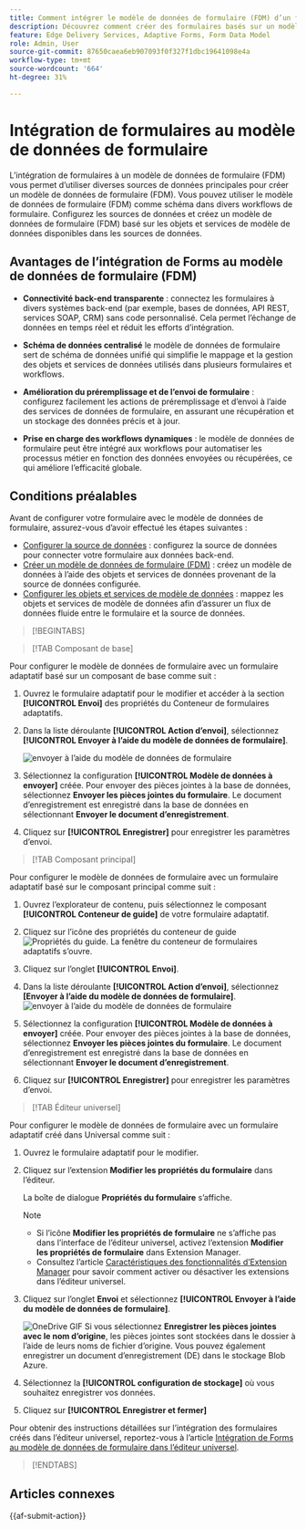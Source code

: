 ```yaml
---
title: Comment intégrer le modèle de données de formulaire (FDM) d’un formulaire à un formulaire adaptatif ?
description: Découvrez comment créer des formulaires basés sur un modèle de données de formulaire (FDM). Générer et modifiez des données d’exemples pour les objets de modèle de données dans FDM.
feature: Edge Delivery Services, Adaptive Forms, Form Data Model
role: Admin, User
source-git-commit: 87650caea6eb907093f0f327f1dbc19641098e4a
workflow-type: tm+mt
source-wordcount: '664'
ht-degree: 31%

---
```


# Intégration de formulaires au modèle de données de formulaire

L’intégration de formulaires à un modèle de données de formulaire (FDM) vous permet d’utiliser diverses sources de données principales pour créer un modèle de données de formulaire (FDM). Vous pouvez utiliser le modèle de données de formulaire (FDM) comme schéma dans divers workflows de formulaire. Configurez les sources de données et créez un modèle de données de formulaire (FDM) basé sur les objets et services de modèle de données disponibles dans les sources de données.

## Avantages de l’intégration de Forms au modèle de données de formulaire (FDM)

* **Connectivité back-end transparente** : connectez les formulaires à divers systèmes back-end (par exemple, bases de données, API REST, services SOAP, CRM) sans code personnalisé. Cela permet l’échange de données en temps réel et réduit les efforts d’intégration.
* **Schéma de données centralisé** le modèle de données de formulaire sert de schéma de données unifié qui simplifie le mappage et la gestion des objets et services de données utilisés dans plusieurs formulaires et workflows.

* **Amélioration du préremplissage et de l’envoi de formulaire** : configurez facilement les actions de préremplissage et d’envoi à l’aide des services de données de formulaire, en assurant une récupération et un stockage des données précis et à jour.

* **Prise en charge des workflows dynamiques** : le modèle de données de formulaire peut être intégré aux workflows pour automatiser les processus métier en fonction des données envoyées ou récupérées, ce qui améliore l’efficacité globale.

## Conditions préalables

Avant de configurer votre formulaire avec le modèle de données de formulaire, assurez-vous d’avoir effectué les étapes suivantes :

* [Configurer la source de données](/help/forms/configure-data-sources.md) : configurez la source de données pour connecter votre formulaire aux données back-end.
* [Créer un modèle de données de formulaire (FDM)](/help/forms/create-form-data-models.md) : créez un modèle de données à l’aide des objets et services de données provenant de la source de données configurée.
* [Configurer les objets et services de modèle de données](/help/forms/work-with-form-data-model.md) : mappez les objets et services de modèle de données afin d’assurer un flux de données fluide entre le formulaire et la source de données.

>[!BEGINTABS]

>[!TAB Composant de base]

Pour configurer le modèle de données de formulaire avec un formulaire adaptatif basé sur un composant de base comme suit :

1. Ouvrez le formulaire adaptatif pour le modifier et accéder à la section **[!UICONTROL Envoi]** des propriétés du Conteneur de formulaires adaptatifs.
1. Dans la liste déroulante **[!UICONTROL Action d’envoi]**, sélectionnez **[!UICONTROL Envoyer à l’aide du modèle de données de formulaire]**.

   ![envoyer à l’aide du modèle de données de formulaire](/help/forms/assets/submit-uisng-fdm-fc.png)

1. Sélectionnez la configuration **[!UICONTROL Modèle de données à envoyer]** créée.
Pour envoyer des pièces jointes à la base de données, sélectionnez **Envoyer les pièces jointes du formulaire**. Le document d’enregistrement est enregistré dans la base de données en sélectionnant **Envoyer le document d’enregistrement**.
1. Cliquez sur **[!UICONTROL Enregistrer]** pour enregistrer les paramètres d’envoi.

>[!TAB Composant principal]

Pour configurer le modèle de données de formulaire avec un formulaire adaptatif basé sur le composant principal comme suit :

1. Ouvrez l’explorateur de contenu, puis sélectionnez le composant **[!UICONTROL Conteneur de guide]** de votre formulaire adaptatif.
1. Cliquez sur l’icône des propriétés du conteneur de guide ![Propriétés du guide](/help/forms/assets/configure-icon.svg). La fenêtre du conteneur de formulaires adaptatifs s’ouvre.
1. Cliquez sur l’onglet **[!UICONTROL Envoi]**.
1. Dans la liste déroulante **[!UICONTROL Action d’envoi]**, sélectionnez **[Envoyer à l’aide du modèle de données de formulaire]**.
   ![envoyer à l’aide du modèle de données de formulaire](/help/forms/assets/submit-uisng-fdm-cc.png)

1. Sélectionnez la configuration **[!UICONTROL Modèle de données à envoyer]** créée.
Pour envoyer des pièces jointes à la base de données, sélectionnez **Envoyer les pièces jointes du formulaire**. Le document d’enregistrement est enregistré dans la base de données en sélectionnant **Envoyer le document d’enregistrement**.
1. Cliquez sur **[!UICONTROL Enregistrer]** pour enregistrer les paramètres d’envoi.

>[!TAB Éditeur universel]

Pour configurer le modèle de données de formulaire avec un formulaire adaptatif créé dans Universal comme suit :

1. Ouvrez le formulaire adaptatif pour le modifier.
1. Cliquez sur l’extension **Modifier les propriétés du formulaire** dans l’éditeur.

   La boîte de dialogue **Propriétés du formulaire** s’affiche.

   >[!NOTE]
   >
   > * Si l’icône **Modifier les propriétés de formulaire** ne s’affiche pas dans l’interface de l’éditeur universel, activez l’extension **Modifier les propriétés de formulaire** dans Extension Manager.
   > * Consultez l’article [Caractéristiques des fonctionnalités d’Extension Manager](https://developer.adobe.com/uix/docs/extension-manager/feature-highlights/#enablingdisabling-extensions) pour savoir comment activer ou désactiver les extensions dans l’éditeur universel.

1. Cliquez sur l’onglet **Envoi** et sélectionnez **[!UICONTROL Envoyer à l’aide du modèle de données de formulaire]**.

   ![OneDrive GIF](/help/forms/assets/submit-uisng-fdm-ue.png)
Si vous sélectionnez **Enregistrer les pièces jointes avec le nom d’origine**, les pièces jointes sont stockées dans le dossier à l’aide de leurs noms de fichier d’origine. Vous pouvez également enregistrer un document d’enregistrement (DE) dans le stockage Blob Azure.

1. Sélectionnez la **[!UICONTROL configuration de stockage]** où vous souhaitez enregistrer vos données.
1. Cliquez sur **[!UICONTROL Enregistrer et fermer]**

Pour obtenir des instructions détaillées sur l’intégration des formulaires créés dans l’éditeur universel, reportez-vous à l’article [Intégration de Forms au modèle de données de formulaire dans l’éditeur universel](/help/edge/docs/forms/universal-editor/integrate-forms-with-data-source.md).

>[!ENDTABS]

## Articles connexes

{{af-submit-action}}
